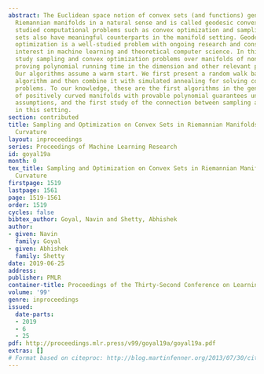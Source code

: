 ```yaml
---
abstract: The Euclidean space notion of convex sets (and functions) generalizes to
  Riemannian manifolds in a natural sense and is called geodesic convexity. Extensively
  studied computational problems such as convex optimization and sampling in convex
  sets also have meaningful counterparts in the manifold setting. Geodesically convex
  optimization is a well-studied problem with ongoing research and considerable recent
  interest in machine learning and theoretical computer science. In this paper, we
  study sampling and convex optimization problems over manifolds of non-negative curvature
  proving polynomial running time in the dimension and other relevant parameters.
  Our algorithms assume a warm start. We first present a random walk based sampling
  algorithm and then combine it with simulated annealing for solving convex optimization
  problems. To our knowledge, these are the first algorithms in the general setting
  of positively curved manifolds with provable polynomial guarantees under reasonable
  assumptions, and the first study of the connection between sampling and optimization
  in this setting.
section: contributed
title: Sampling and Optimization on Convex Sets in Riemannian Manifolds of Non-Negative
  Curvature
layout: inproceedings
series: Proceedings of Machine Learning Research
id: goyal19a
month: 0
tex_title: Sampling and Optimization on Convex Sets in Riemannian Manifolds of Non-Negative
  Curvature
firstpage: 1519
lastpage: 1561
page: 1519-1561
order: 1519
cycles: false
bibtex_author: Goyal, Navin and Shetty, Abhishek
author:
- given: Navin
  family: Goyal
- given: Abhishek
  family: Shetty
date: 2019-06-25
address: 
publisher: PMLR
container-title: Proceedings of the Thirty-Second Conference on Learning Theory
volume: '99'
genre: inproceedings
issued:
  date-parts:
  - 2019
  - 6
  - 25
pdf: http://proceedings.mlr.press/v99/goyal19a/goyal19a.pdf
extras: []
# Format based on citeproc: http://blog.martinfenner.org/2013/07/30/citeproc-yaml-for-bibliographies/
---
```

